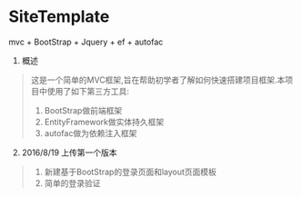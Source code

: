 # SiteTemplate
mvc + BootStrap + Jquery + ef + autofac
 

1. 概述
> 这是一个简单的MVC框架,旨在帮助初学者了解如何快速搭建项目框架.本项目中使用了如下第三方工具:
>
> 1. BootStrap做前端框架
> 2. EntityFramework做实体持久框架
> 3. autofac做为依赖注入框架

2. 2016/8/19 上传第一个版本
> 1. 新建基于BootStrap的登录页面和layout页面模板
> 2. 简单的登录验证
